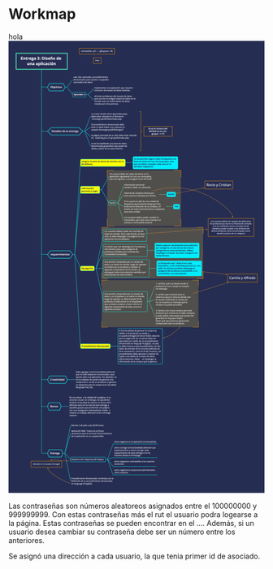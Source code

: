 # Workmap
hola
![Caption for the picture.](workmap/workmap.png)





Las contraseñas son números aleatoreos asignados entre el 100000000 y 999999999. Con estas contraseñas más el rut el usuario podra logearse a la página. Estas contraseñas se pueden encontrar en el .... Además, si un usuario desea cambiar su contraseña debe ser un número entre los anteriores.

Se asignó una dirección a cada usuario, la que tenia primer id de asociado.